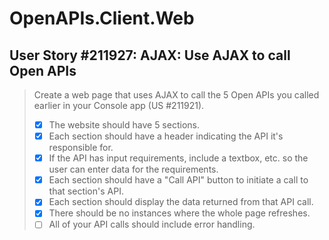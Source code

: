 OpenAPIs.Client.Web
===================

User Story #211927: AJAX: Use AJAX to call Open APIs
----------------------------------------------------

> Create a web page that uses AJAX to call the 5 Open APIs you called
> earlier in your Console app (US #211921).
>
> - [x] The website should have 5 sections.
> - [x] Each section should have a header indicating the API it's
>   responsible for.
> - [x] If the API has input requirements, include a textbox, etc. so
>   the user can enter data for the requirements.
> - [x] Each section should have a "Call API" button to initiate a call
>   to that section's API.
> - [x] Each section should display the data returned from that API
>   call.
> - [x] There should be no instances where the whole page refreshes.
> - [ ] All of your API calls should include error handling.
